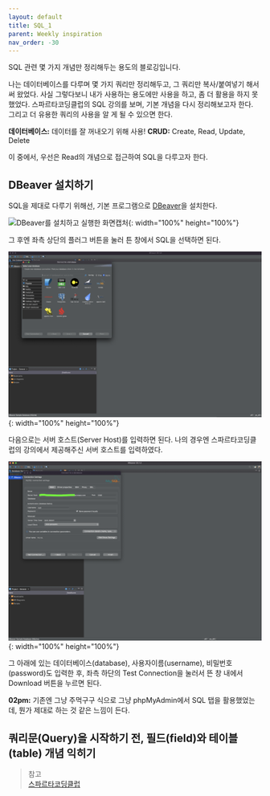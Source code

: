 ```yaml
---
layout: default
title: SQL_1
parent: Weekly inspiration
nav_order: -30
---
```



SQL 관련 몇 가지 개념만 정리해두는 용도의 블로깅입니다.

나는 데이터베이스를 다루며 몇 가지 쿼리만 정리해두고, 그 쿼리만 복사/붙여넣기 해서 써 왔었다. 사실 그렇다보니 내가 사용하는 용도에만 사용을 하고, 좀 더 활용을 하지 못했었다. 스파르타코딩클럽의 SQL 강의를 보며, 기본 개념을 다시 정리해보고자 한다. 그리고 더 유용한 쿼리의 사용을 알 게 될 수 있으면 한다.

**데이터베이스:** 데이터를 잘 꺼내오기 위해 사용!
**CRUD:** Create, Read, Update, Delete

이 중에서, 우선은 Read의 개념으로 접근하여 SQL을 다루고자 한다.


## DBeaver 설치하기

SQL을 제대로 다루기 위해선, 기본 프로그램으로 [DBeaver](https://dbeaver.io/download/)을 설치한다.

![DBeaver를 설치하고 실행한 화면캡처](../../assets/images/posts/20220716_DBeaver.png){: width="100%" height="100%"}

그 후엔 좌측 상단의 플러그 버튼을 눌러 튼 창에서 SQL을 선택하면 된다.

![DBeaver에서 SQL을 선택한 이미지](../../assets/images/posts/20220716_DBeaverWithSQL.png){: width="100%" height="100%"}

다음으로는 서버 호스트(Server Host)를 입력하면 된다. 나의 경우엔 스파르타코딩클럽의 강의에서 제공해주신 서버 호스트를 입력하였다.

![SQL 선택 후 서버호스트 입력하기](../../assets/images/posts/20220716_DBeaverEnteringServerhost.png){: width="100%" height="100%"}

그 아래에 있는 데이터베이스(database), 사용자이름(username), 비밀번호(password)도 입력한 후, 좌측 하단의 Test Connection을 눌러서 뜬 창 내에서 Download 버튼을 누르면 된다.

**02pm:** 기존엔 그냥 주먹구구 식으로 그냥 phpMyAdmin에서 SQL 탭을 활용했었는데, 뭔가 제대로 하는 것 같은 느낌이 든다.

## 쿼리문(Query)을 시작하기 전, 필드(field)와 테이블(table) 개념 익히기


> 참고<br>
> [스파르타코딩클럽]()